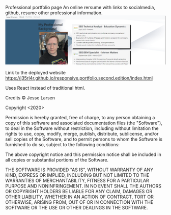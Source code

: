 Professional portfolio page
An online rersume with links to socialmedia, github, resume other professional information. 
![portfolio-header](/src/components/images/resumesampleimage.PNG)


Link to the deployed website
https://j35rl4r.github.io/responsive.portfolio.second.edition/index.html

Uses React instead of traditional html. 



Credits
© Jesse Larsen

Copyright <2020> <Jesse R. Larsen>

Permission is hereby granted, free of charge, to any person obtaining a copy of this software and associated documentation files (the "Software"), to deal in the Software without restriction, including without limitation the rights to use, copy, modify, merge, publish, distribute, sublicense, and/or sell copies of the Software, and to permit persons to whom the Software is furnished to do so, subject to the following conditions:

The above copyright notice and this permission notice shall be included in all copies or substantial portions of the Software.

THE SOFTWARE IS PROVIDED "AS IS", WITHOUT WARRANTY OF ANY KIND, EXPRESS OR IMPLIED, INCLUDING BUT NOT LIMITED TO THE WARRANTIES OF MERCHANTABILITY, FITNESS FOR A PARTICULAR PURPOSE AND NONINFRINGEMENT. IN NO EVENT SHALL THE AUTHORS OR COPYRIGHT HOLDERS BE LIABLE FOR ANY CLAIM, DAMAGES OR OTHER LIABILITY, WHETHER IN AN ACTION OF CONTRACT, TORT OR OTHERWISE, ARISING FROM, OUT OF OR IN CONNECTION WITH THE SOFTWARE OR THE USE OR OTHER DEALINGS IN THE SOFTWARE.
